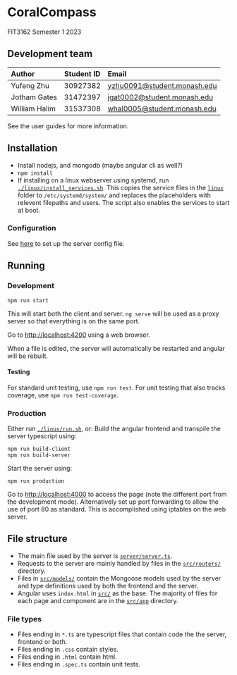 # CoralCompass
FIT3162 Semester 1 2023

## Development team
| Author        | Student ID | Email                       |
| :------------ | :--------: | :-------------------------- |
| Yufeng Zhu    |  30927382  | yzhu0091@student.monash.edu |
| Jotham Gates  |  31472397  | jgat0002@student.monash.edu |
| William Halim |  31537308  | whal0005@student.monash.edu |

See the user guides for more information.

## Installation
- Install nodejs, and mongodb (maybe angular cli as well?)
- `npm install`
- If installing on a linux webserver using systemd, run [`./linux/install_services.sh`](./linux/install_services.sh). This copies the service files in the [`linux`](linux) folder to `/etc/systemd/system/` and replaces the placeholders with relevent filepaths and users. The script also enables the services to start at boot.

### Configuration
See [here](./server/README.md) to set up the server config file.

## Running
### Development
```
npm run start
```
This will start both the client and server. `ng serve` will be used as a proxy server so that everything is on the same port.

Go to [http://localhost:4200](http://localhost:4200) using a web browser.

When a file is edited, the server will automatically be restarted and angular will be rebuilt.

#### Testing
For standard unit testing, use `npm run test`.
For unit testing that also tracks coverage, use `npm run test-coverage`.

### Production
Either run [`./linux/run.sh`](./linux/run.sh), or:
Build the angular frontend and transpile the server typescript using:
```
npm run build-client
npm run build-server
```

Start the server using:
```
npm run production
```

Go to [http://localhost:4000](http://localhost:4000) to access the page (note the different port from the development mode). Alternatively set up port forwarding to allow the use of port 80 as standard. This is accomplished using iptables on the web server.

## File structure
- The main file used by the server is [`server/server.ts`](server/server.ts).
- Requests to the server are mainly handled by files in the [`src/routers/`](src/routers/) directory.
- Files in [`src/models/`](src/models/) contain the Mongoose models used by the server and type definitions used by both the frontend and the server.
- Angular uses `index.html` in [`src/`](src/) as the base. The majority of files for each page and component are in the [`src/app`](src/app/) directory.

### File types
- Files ending in `*.ts` are typescript files that contain code the the server, frontend or both.
- Files ending in `.css` contain styles.
- Files ending in `.html` contain html.
- Files ending in `.spec.ts` contain unit tests.